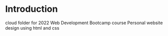 # Introduction
cloud folder for 2022 Web Development Bootcamp course Personal website design using html and css
